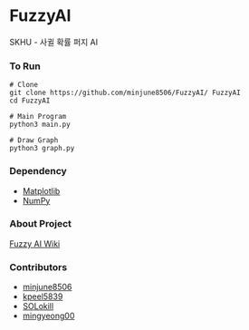 # FuzzyAI
SKHU - 사귈 확률 퍼지 AI

### **To Run**  
```Shell
# Clone
git clone https://github.com/minjune8506/FuzzyAI/ FuzzyAI
cd FuzzyAI

# Main Program
python3 main.py

# Draw Graph
python3 graph.py
```

### Dependency
- [Matplotlib](https://matplotlib.org/)
- [NumPy](https://numpy.org/)

### **About Project**   
[Fuzzy AI Wiki](https://github.com/minjune8506/FuzzyAI/wiki)

### **Contributors**   
- [minjune8506](https://github.com/minjune8506)   
- [kpeel5839](https://github.com/kpeel5839)   
- [SOLokill](https://github.com/SOLokill)   
- [mingyeong00](https://github.com/mingyeong00)   
